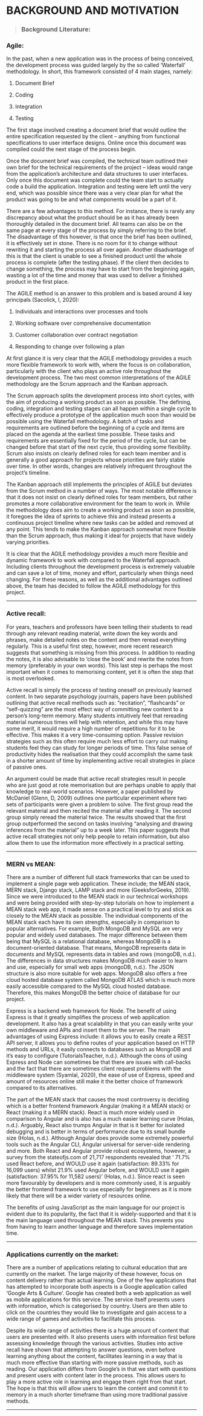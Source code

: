 # **BACKGROUND AND MOTIVATION**

>### **Background Literature:**


### **Agile:**


In the past, when a new application was in the process of being conceived, the development process was guided largely by the so called ‘Waterfall’ methodology. In short, this framework consisted of 4 main stages, namely: 

1. Document Brief 

2. Coding 

3. Integration 

4. Testing 

The first stage involved creating a document brief that would outline the entire specification requested by the client – anything from functional specifications to user interface designs. Online once this document was compiled could the next stage of the process begin.  

Once the document brief was compiled, the technical team outlined their own brief for the technical requirements of the project – ideas would range from the application’s architecture and data structures to user interfaces. Only once this document was complete could the team start to actually code a build the application. Integration and testing were left until the very end, which was possible since there was a very clear plan for what the product was going to be and what components would be a part of it. 

There are a few advantages to this method. For instance, there is rarely any discrepancy about what the product should be as it has already been thoroughly detailed in the document brief. All teams can also be on the same page at every stage of the process by simply referring to the brief. The disadvantage of this however, is that once the brief has been outlined, it is effectively set in stone. There is no room for it to change without rewriting it and starting the process all over again. Another disadvantage of this is that the client is unable to see a finished product until the whole process is complete (after the testing phase). If the client then decides to change something, the process may have to start from the beginning again, wasting a lot of the time and money that was used to deliver a finished product in the first place.  

The AGILE method is an answer to this problem and is based around 4 key principals (Sacolick, I, 2020): 

1. Individuals and interactions over processes and tools 

2. Working software over comprehensive documentation 

3. Customer collaboration over contract negotiation 

4. Responding to change over following a plan 

At first glance it is very clear that the AGILE methodology provides a much more flexible framework to work with, where the focus is on collaboration, particularly with the client who plays an active role throughout the development process. The two most common interpretations of the AGILE methodology are the Scrum approach and the Kanban approach.  

The Scrum approach splits the development process into short cycles, with the aim of producing a working product as soon as possible. The defining, coding, integration and testing stages can all happen within a single cycle to effectively produce a prototype of the application much soon than would be possible using the Waterfall methodology. A batch of tasks and requirements are outlined before the beginning of a cycle and items are placed on the agenda at the earliest time possible. These tasks and requirements are essentially fixed for the period of the cycle, but can be changed before that start of the next cycle, thus providing some flexibility. Scrum also insists on clearly defined roles for each team member and is generally a good approach for projects whose priorities are fairly stable over time. In other words, changes are relatively infrequent throughout the project’s timeline.  

The Kanban approach still implements the principles of AGILE but deviates from the Scrum method in a number of ways. The most notable difference is that it does not insist on clearly defined roles for team members, but rather promotes a more collaborative environment for the team to work in. While the methodology does aim to create a working product as soon as possible, it foregoes the idea of sprints to achieve this and instead presents a continuous project timeline where new tasks can be added and removed at any point. This tends to make the Kanban approach somewhat more flexible than the Scrum approach, thus making it ideal for projects that have widely varying priorities.  

It is clear that the AGILE methodology provides a much more flexible and dynamic framework to work with compared to the Waterfall approach. Including clients throughout the development process is extremely valuable and can save a lot of time, money and effort, particularly when things need changing. For these reasons, as well as the additional advantages outlined above, the team has decided to follow the AGILE methodology for this project. 

___

### **Active recall:**

For years, teachers and professors have been telling their students to read through any relevant reading material, write down the key words and phrases, make detailed notes on the content and then reread everything regularly. This is a useful first step, however, more recent research suggests that something is missing from this process. In addition to reading the notes, it is also advisable to ‘close the book’ and rewrite the notes from memory (preferably in your own words). This last step is perhaps the most important when it comes to memorising content, yet it is often the step that is most overlooked.  

Active recall is simply the process of testing oneself on previously learned content. In two separate psychology journals, papers have been published outlining that active recall methods such as: “recitation”, “flashcards” or “self-quizzing” are the most effect way of committing new content to a person’s long-term memory. Many students intuitively feel that rereading material numerous times will help with retention, and while this may have some merit, it would require a high number of repetitions for it to be effective. This makes it a very time-consuming option. Passive revision strategies such as this often require much less effort to carry out making students feel they can study for longer periods of time. This false sense of productivity hides the realisation that they could accomplish the same task in a shorter amount of time by implementing active recall strategies in place of passive ones.  

An argument could be made that active recall strategies result in people who are just good at rote memorisation but are perhaps unable to apply that knowledge to real-world scenarios. However, a paper published by McDaniel (Glenn, D, 2009) outlines one particular experiment where two sets of participants were given a problem to solve. The first group read the relevant material and then recited the material after reading it. The second group simply reread the material twice. The results showed that the first group outperformed the second on tasks involving “analysing and drawing inferences from the material” up to a week later. This paper suggests that active recall strategies not only help people to retain information, but also allow them to use the information more effectively in a practical setting. 

___

### **MERN vs MEAN:**

There are a number of different full stack frameworks that can be used to implement a single page web application. These include; the MEAN stack, MERN stack, Django stack, LAMP stack and more (GeeksforGeeks, 2019). Since we were introduced to the MEAN stack in our technical workshops and were being provided with step-by-step tutorials on how to implement a MEAN stack web app, it made sense on a practical level to try and stick as closely to the MEAN stack as possible. The individual components of the MEAN stack each have its own strengths, especially in comparison to popular alternatives. For example, Both MongoDB and MySQL are very popular and widely used databases. The major difference between them being that MySQL is a relational database, whereas MongoDB is a document-oriented database. That means, MongoDB represents data in documents and MySQL represents data in tables and rows (mongoDB, n.d.). The differences in data structures makes MongoDB much easier to learn and use, especially for small web apps (mongoDB, n.d.). The JSON structure is also more suitable for web apps. MongoDB also offers a free cloud hosted database system called MongoDB ATLAS which is much more easily accessible compared to the MySQL cloud hosted database. Therefore, this makes MongoDB the better choice of database for our project.  

Express is a backend web framework for Node. The benefit of using Express is that it greatly simplifies the process of web application development. It also has a great scalability in that you can easily write your own middleware and APIs and insert them to the server. The main advantages of using Express include: it allows you to easily create a REST API server, it allows you to define routes of your application based on HTTP methods and URLs, it easily connects to databases such as MongoDB and it’s easy to configure (TutorialsTeacher, n.d.).  Although the cons of using Express and Node can sometimes be that there are issues with call-backs and the fact that there are sometimes client request problems with the middleware system (Syamlal, 2020), the ease of use of Express, speed and amount of resources online still make it the better choice of framework compared to its alternatives.  

The part of the MEAN stack that causes the most controversy is deciding which is a better frontend framework Angular (making it a MEAN stack) or React (making it a MERN stack). React is much more widely used in comparison to Angular and is also has a much easier learning curve (Holas, n.d.).  Arguably, React also trumps Angular in that is it better for isolated debugging and is better in terms of performance due to its small bundle size (Holas, n.d.). Although Angular does provide some extremely powerful tools such as the Angular CLI, Angular universal for server-side rendering and more. Both React and Angular provide robust ecosystems, however, a survey from the stateofjs.com of 21,717 respondents revealed that ‘ 71.7% used React before, and WOULD use it again (satisfaction: 89.33% for 16,099 users) whilst 21.9% used Angular before, and WOULD use it again (satisfaction: 37.95% for 11,582 users)’ (Holas, n.d.). Since react is seen more favourably by developers and is more commonly used, it is arguably the better frontend framework to use especially for beginners as it is more likely that there will be a wider variety of resources online.  

The benefits of using JavaScript as the main language for our project is evident due to its popularity, the fact that it is widely-supported and that it is the main language used throughout the MEAN stack. This prevents you from having to learn another language and therefore saves implementation time. 

___

### **Applications currently on the market:**

There are a number of applications relating to cultural education that are currently on the market. The large majority of these however, focus on content delivery rather than actual learning. One of the few applications that has attempted to incorporate both aspects is a Google application called ‘Google Arts & Culture’. Google has created both a web application as well as mobile applications for this service. The service itself presents users with information, which is categorised by country. Users are then able to click on the countries they would like to investigate and gain access to a wide range of games and activities to facilitate this process.  

Despite its wide range of activities there is a huge amount of content that users are presented with. It also presents users with information first before assessing knowledge through the various activities. Studies into active recall have shown that attempting to answer questions, even before learning anything about the content, facilitates learning in a way that is much more effective than starting with more passive methods, such as reading. Our application differs from Google’s in that we start with questions and present users with content later in the process. This allows users to play a more active role in learning and engage them right from that start. The hope is that this will allow users to learn the content and commit it to memory in a much shorter timeframe than using more traditional passive methods.   

___







